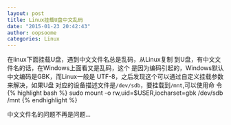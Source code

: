 ```yaml
---
layout: post
title: Linux挂载U盘中文乱码
date: "2015-01-23 20:42:43"
author: oopsoome
categories: Linux
---
```

在linux下面挂载U盘，遇到中文文件名总是乱码，从Linux复制
到U盘，有中文文件名的话，在Windows上面看又是乱码，这个
是因为编码引起的，Windows默认中文编码是GBK，而Linux一般是
UTF-8，之后发现这个可以通过自定义挂载参数来解决，如果U盘
对应的设备描述文件是`/dev/sdb`，要挂载到`/mnt`,可以使用命
令  
{% highlight bash %}
sudo mount -o rw,uid=$USER,iocharset=gbk /dev/sdb /mnt
{% endhighlight %}

中文文件名的问题不再是问题...
